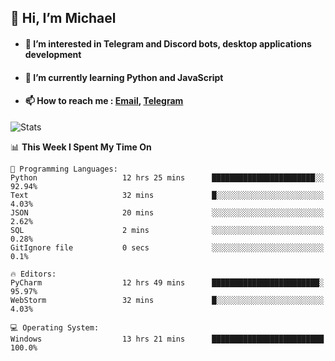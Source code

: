 ## 👋 Hi, I’m Michael
- #### 👀 I’m interested in Telegram and Discord bots, desktop applications development
- #### 🌱 I’m currently learning Python and JavaScript
- #### 📫 How to reach me : [Email](mailto:misha@kurapov.ru), [Telegram](https://t.me/mickr7)

![Stats](https://github-readme-stats.vercel.app/api?username=krpff&show_icons=true&theme=github_dark&hide_border=true&hide=issues&count_private=true&layout=compact)


<!--START_SECTION:waka-->
📊 **This Week I Spent My Time On** 

```text
💬 Programming Languages: 
Python                   12 hrs 25 mins      ███████████████████████░░   92.94% 
Text                     32 mins             █░░░░░░░░░░░░░░░░░░░░░░░░   4.03% 
JSON                     20 mins             ░░░░░░░░░░░░░░░░░░░░░░░░░   2.62% 
SQL                      2 mins              ░░░░░░░░░░░░░░░░░░░░░░░░░   0.28% 
GitIgnore file           0 secs              ░░░░░░░░░░░░░░░░░░░░░░░░░   0.1%

🔥 Editors: 
PyCharm                  12 hrs 49 mins      ████████████████████████░   95.97% 
WebStorm                 32 mins             █░░░░░░░░░░░░░░░░░░░░░░░░   4.03%

💻 Operating System: 
Windows                  13 hrs 21 mins      █████████████████████████   100.0%

```


<!--END_SECTION:waka-->
